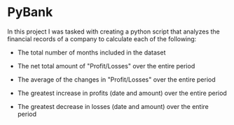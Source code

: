 # PyBank


In this project I was tasked with creating a python script that analyzes the financial records of a company to calculate each of the following:

- The total number of months included in the dataset

- The net total amount of "Profit/Losses" over the entire period

- The average of the changes in "Profit/Losses" over the entire period

- The greatest increase in profits (date and amount) over the entire period

- The greatest decrease in losses (date and amount) over the entire period
